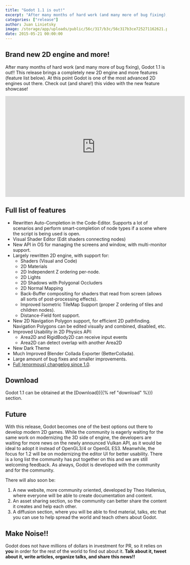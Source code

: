 ```yaml
---
title: "Godot 1.1 is out!"
excerpt: "After many months of hard work (and many more of bug fixing), Godot 1.1 is out!! This release brings a completely new 2D engine and more features (feature list below). At this point Godot is one of the most advanced 2D engines out there."
categories: ["release"]
author: Juan Linietsky
image: /storage/app/uploads/public/56c/317/b3c/56c317b3ce725271162621.png
date: 2015-05-21 00:00:00
---
```


## Brand new 2D engine and more!

After many months of hard work (and many more of bug fixing), Godot 1.1 is out!! This release brings a completely new 2D engine and more features (feature list below). At this point Godot is one of the most advanced 2D engines out there.  Check out (and share!) this video with the new feature showcase!

<iframe width="560" height="315" src="https://www.youtube.com/embed/x2gtz4uSbZ4" frameborder="0" allowfullscreen></iframe>

## Full list of features

* Rewritten Auto-Completion in the Code-Editor. Supports a lot of scenarios and perform smart-completion of node types if a scene where the script is being used is open.
* Visual Shader Editor (Edit shaders connecting nodes)
* New API in OS for managing the screens and window, with multi-monitor support.
* Largely rewritten 2D engine, with support for:
  - Shaders (Visual and Code)
  - 2D Materials
  - 2D Independent Z ordering per-node.
  - 2D Lights
  - 2D Shadows with Polygonal Occluders
  - 2D Normal Mapping
  - Back-Buffer compositing for shaders that read from screen (allows all sorts of post-processing effects).
  - Improved Isometric TileMap Support (proper Z ordering of tiles and children nodes).
  - Distance-Field font support.
* New 2D Navigation Polygon support, for efficient 2D pathfinding. Navigation Polygons can be edited visually and combined, disabled, etc.
* Improved Usability in 2D Physics API:
  - Area2D and RigidBody2D can receive input events
  - Area2D can detect overlap with another Area2D
* New Dark Theme
* Much Improved Blender Collada Exporter (BetterCollada).
* Large amount of bug fixes and smaller improvements.
* [Full (enormous) changelog since 1.0](https://web.archive.org/web/20150623064151/http://pastebin.com/fU3TDRin).

## Download

Godot 1.1 can be obtained at the [Download]({{% ref "download" %}}) section.

## Future

With this release, Godot becomes one of the best options out there to develop modern 2D games. While the community is eagerly waiting for the same work on modernizing the 3D side of engine, the developers are waiting for more news on the newly announced Vulkan API, as it would be ideal to adopt it instead of OpenGL3/4 or OpenGL ES3. Meanwhile, the focus for 1.2 will be on modernizing the editor UI for better usability. There is a long list the community has put together on this  and we are still welcoming feedback. As always, Godot is developed with the community and for the community.

There will also soon be:

1. A new website, more community oriented, developed by Theo Hallenius, where everyone will be able to create documentation and content.
2. An asset sharing section, so the community can better share the content it creates and help each other.
3. A diffusion section, where you will be able to find material, talks, etc that you can use to help spread the world and teach others about Godot.

## Make Noise!!

Godot does not have millions of dollars in investment for PR, so it relies on **you** in order for the rest of the world to find out about it. **Talk about it, tweet about it, write articles, organize talks, and share this news!!**

